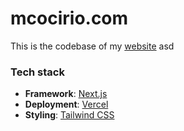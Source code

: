 # mcocirio.com 

This is the codebase of my [website](https://mcocirio.com) asd

### Tech stack

- **Framework**: [Next.js](https://nextjs.org/)
- **Deployment**: [Vercel](https://vercel.com)
- **Styling**: [Tailwind CSS](https://tailwindcss.com/)

